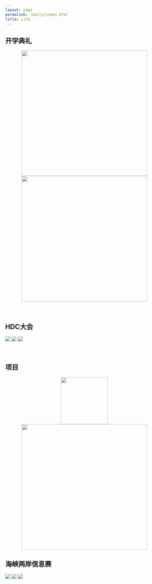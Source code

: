 ```yaml
---
layout: page
permalink: /daily/index.html
title: Life
---
```




## 开学典礼

<center class="half">
    <img src="https://wangzhipeng2002.github.io/IMG_20211204_093607.jpg" width="400"/><img src="https://wangzhipeng2002.github.io/IMG_20211204_093155.jpg" width="400"/></center>
<br>

<br>

## HDC大会

<div class="third">
<img src="https://wangzhipeng2002.github.io/mmexport1669345272022.jpg">
<img src="https://wangzhipeng2002.github.io/mmexport1669345329301.jpg">
<img src="https://wangzhipeng2002.github.io/mmexport1669345387282.jpg">
</div>

<br>

<br>

## 项目

<center class="half">
    <img src="https://wangzhipeng2002.github.io/IMG_20220725_233142.jpg" width="150"/><img src="https://wangzhipeng2002.github.io/IMG_20220425_194915.jpg" width="400"/></center>




## 海峡两岸信息赛

<div class="third">
<img src="https://wangzhipeng2002.github.io/haixia1.jpeg">
<img src="https://wangzhipeng2002.github.io/haixia2.jpeg">
<img src="https://wangzhipeng2002.github.io/haixia3.jpg">
</div>
